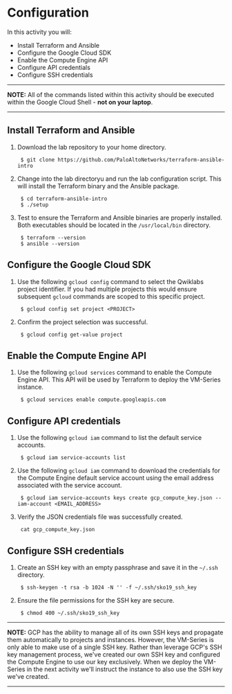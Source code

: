 # Configuration

In this activity you will:

* Install Terraform and Ansible
* Configure the Google Cloud SDK
* Enable the Compute Engine API
* Configure API credentials
* Configure SSH credentials

---
**NOTE:**  All of the commands listed within this activity should be executed within the Google Cloud Shell - __not on your laptop__.

---

## Install Terraform and Ansible
1. Download the lab repository to your home directory.

        $ git clone https://github.com/PaloAltoNetworks/terraform-ansible-intro

2. Change into the lab directoryu and run the lab configuration script.  This will install the Terraform binary and the Ansible package.

        $ cd terraform-ansible-intro
        $ ./setup

3. Test to ensure the Terraform and Ansible binaries are properly installed.  Both executables should be located in the `/usr/local/bin` directory.

        $ terraform --version
        $ ansible --version

## Configure the Google Cloud SDK
1. Use the following `gcloud config` command to select the Qwiklabs project identifier.  If you had multiple projects this would ensure subsequent `gcloud` commands are scoped to this specific project.

        $ gcloud config set project <PROJECT>

2. Confirm the project selection was successful.

        $ gcloud config get-value project

## Enable the Compute Engine API
1. Use the following `gcloud services` command to enable the Compute Engine API.  This API will be used by Terraform to deploy the VM-Series instance.

        $ gcloud services enable compute.googleapis.com

## Configure API credentials
1. Use the following `gcloud iam` command to list the default service accounts.

        $ gcloud iam service-accounts list

2. Use the following `gcloud iam` command to download the credentials for the Compute Engine default service account using the email address associated with the service account.

        $ gcloud iam service-accounts keys create gcp_compute_key.json --iam-account <EMAIL_ADDRESS>

3. Verify the JSON credentials file was successfully created.

        cat gcp_compute_key.json

## Configure SSH credentials
1. Create an SSH key with an empty passphrase and save it in the `~/.ssh` directory.


        $ ssh-keygen -t rsa -b 1024 -N '' -f ~/.ssh/sko19_ssh_key

2. Ensure the file permissions for the SSH key are secure.

        $ chmod 400 ~/.ssh/sko19_ssh_key

---
**NOTE:** GCP has the ability to manage all of its own SSH keys and propagate them automatically to projects and instances.  However, the VM-Series is only able to make use of a single SSH key.  Rather than leverage GCP's SSH key management process, we've created our own SSH key and configured the Compute Engine to use our key exclusively.  When we deploy the VM-Series in the next activity we'll instruct the instance to also use the SSH key we've created.

---
